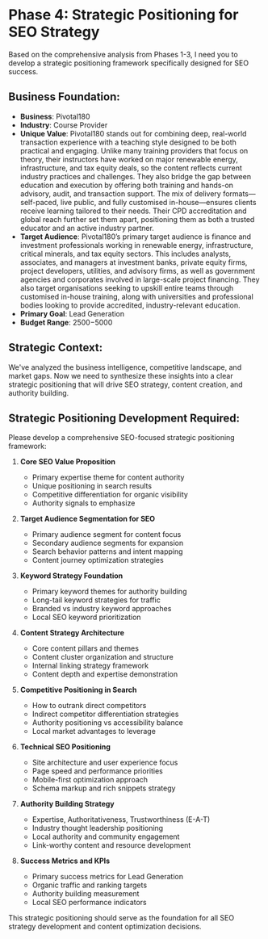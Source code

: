 # Phase 4: Strategic Positioning for SEO Strategy

Based on the comprehensive analysis from Phases 1-3, I need you to develop a strategic positioning framework specifically designed for SEO success.

## Business Foundation:
- **Business**: Pivotal180
- **Industry**: Course Provider
- **Unique Value**: Pivotal180 stands out for combining deep, real-world transaction experience with a teaching style designed to be both practical and engaging. Unlike many training providers that focus on theory, their instructors have worked on major renewable energy, infrastructure, and tax equity deals, so the content reflects current industry practices and challenges. They also bridge the gap between education and execution by offering both training and hands-on advisory, audit, and transaction support. The mix of delivery formats—self-paced, live public, and fully customised in-house—ensures clients receive learning tailored to their needs. Their CPD accreditation and global reach further set them apart, positioning them as both a trusted educator and an active industry partner.
- **Target Audience**: Pivotal180’s primary target audience is finance and investment professionals working in renewable energy, infrastructure, critical minerals, and tax equity sectors. This includes analysts, associates, and managers at investment banks, private equity firms, project developers, utilities, and advisory firms, as well as government agencies and corporates involved in large-scale project financing. They also target organisations seeking to upskill entire teams through customised in-house training, along with universities and professional bodies looking to provide accredited, industry-relevant education.
- **Primary Goal**: Lead Generation
- **Budget Range**: $2500-$5000

## Strategic Context:
We've analyzed the business intelligence, competitive landscape, and market gaps. Now we need to synthesize these insights into a clear strategic positioning that will drive SEO strategy, content creation, and authority building.

## Strategic Positioning Development Required:

Please develop a comprehensive SEO-focused strategic positioning framework:

1. **Core SEO Value Proposition**
   - Primary expertise theme for content authority
   - Unique positioning in search results
   - Competitive differentiation for organic visibility
   - Authority signals to emphasize

2. **Target Audience Segmentation for SEO**
   - Primary audience segment for content focus
   - Secondary audience segments for expansion
   - Search behavior patterns and intent mapping
   - Content journey optimization strategies

3. **Keyword Strategy Foundation**
   - Primary keyword themes for authority building
   - Long-tail keyword strategies for traffic
   - Branded vs industry keyword approaches
   - Local SEO keyword prioritization

4. **Content Strategy Architecture**
   - Core content pillars and themes
   - Content cluster organization and structure
   - Internal linking strategy framework
   - Content depth and expertise demonstration

5. **Competitive Positioning in Search**
   - How to outrank direct competitors
   - Indirect competitor differentiation strategies
   - Authority positioning vs accessibility balance
   - Local market advantages to leverage

6. **Technical SEO Positioning**
   - Site architecture and user experience focus
   - Page speed and performance priorities
   - Mobile-first optimization approach
   - Schema markup and rich snippets strategy

7. **Authority Building Strategy**
   - Expertise, Authoritativeness, Trustworthiness (E-A-T)
   - Industry thought leadership positioning
   - Local authority and community engagement
   - Link-worthy content and resource development

8. **Success Metrics and KPIs**
   - Primary success metrics for Lead Generation
   - Organic traffic and ranking targets
   - Authority building measurement
   - Local SEO performance indicators

This strategic positioning should serve as the foundation for all SEO strategy development and content optimization decisions.